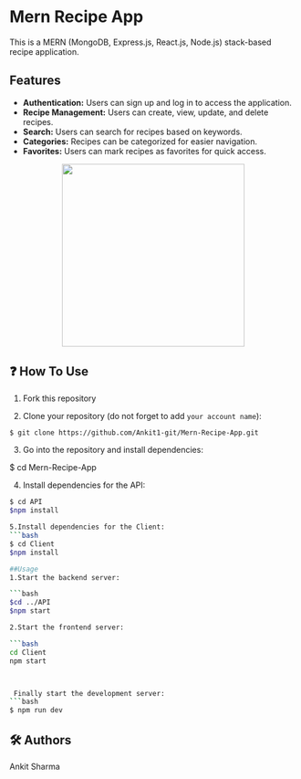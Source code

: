 # Mern Recipe App

This is a MERN (MongoDB, Express.js, React.js, Node.js) stack-based recipe application.

## Features

- **Authentication:** Users can sign up and log in to access the application.
- **Recipe Management:** Users can create, view, update, and delete recipes.
- **Search:** Users can search for recipes based on keywords.
- **Categories:** Recipes can be categorized for easier navigation.
- **Favorites:** Users can mark recipes as favorites for quick access.

<p align="center">
  <img width="320" src="./public/readme-logo.svg">
</p>







## ❓ How To Use
1. Fork this repository

2. Clone your repository (do not forget to add `your account name`):
```bash
$ git clone https://github.com/Ankit1-git/Mern-Recipe-App.git

```

3. Go into the repository and install dependencies:

$ cd Mern-Recipe-App

4. Install dependencies for the API:
```bash
$ cd API
$npm install

5.Install dependencies for the Client:
```bash
$ cd Client
$npm install

##Usage
1.Start the backend server:

```bash
$cd ../API
$npm start

2.Start the frontend server:

```bash
cd Client
npm start



 Finally start the development server:
```bash
$ npm run dev
```



## 🛠️ Authors

Ankit Sharma




